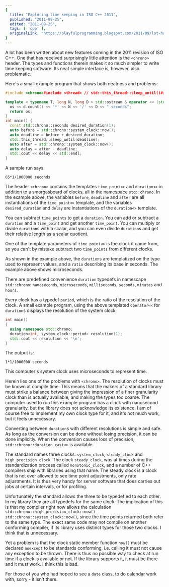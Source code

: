 ```yaml
---
{
  title: "Exploring time keeping in ISO C++ 2011",
  published: "2011-09-25",
  edited: "2011-09-25",
  tags: [ 'cpp' ],
  originalLink: "https://playfulprogramming.blogspot.com/2011/09/lot-has-been-written-about-new-features.html"
}
---
```


A lot has been written about new features coming in the 2011 revision of ISO C++. One that has received surprisingly
little attention is the `<chrono>` header. The types and functions therein makes it so much simpler to write time
keeping software. Its neat simple interface is, however, also problematic.

Here's a small example program that shows both neatness and problems:

```cpp
#include <chrono>#include <thread> // std::this_thread::sleep_until()#include <iostream>#include <ostream>

template < typename T, long N, long D > std::ostream & operator << (std::ostream & os, std::chrono::duration < T, std::ratio < N, D > > & d) {
  os << d.count() << '*' << N << '/' << D << " seconds";
  return os;
}
int main() {
  const std::chrono::seconds desired_duration(1);
  auto before = std::chrono::system_clock::now();
  auto deadline = before + desired_duration;
  std::this_thread::sleep_until(deadline);
  auto after = std::chrono::system_clock::now();
  auto delay = after - deadline;
  std::cout << delay << std::endl;
}
```

A sample run says:

```
65*1/1000000 seconds
```

The header `<chrono>` contains the templates `time_point<>` and `duration<>` in addition to a smorgasboard of clocks,
all in the namespace `std::chrono`. In the example above, the variables `before`, `deadline` and `after` are all
instantiations of the `time_point<>` template, and the variables `desired_duration` and `delay` are instantiations of
the `duration<>` template.

You can subtract `time_points` to get a `duration`. You can add or subtract a `duration` and a `time_point` and get
another `time_point`. You can multiply or divide `duration`s with a scalar, and you can even divide `duration`s and get
their relative length as a scalar quotient.

One of the template parameters of `time_point<>` is the clock it came from, so you can't by mistake subtract
two `time_points` from different clocks.

As shown in the example above, the `duration`s are templatized on the type used to represent values, and a `ratio`
describing its base in seconds. The example above shows microseconds.

There are predefined convenience `duration` typedefs in
namescape `std::chrono`: `nanoseconds`, `microseconds`, `milliseconds`, `seconds`, `minutes` and `hours`.

Every clock has a typedef `period`, which is the ratio of the resolution of the clock. A small example program, using
the above templated `operator<<` for `duration`s displays the resolution of the system clock:

```cpp
int main()
{
  using namespace std::chrono;
  duration<int, system_clock::period> resolution(1);
  std::cout << resolution << '\n';
}
```

The output is:

```
1*1/1000000 seconds
```

This computer's system clock uses microseconds to represent time.

Herein lies one of the problems with `<chrono>`. The resolution of clocks must be known at compile time. This means that
the makers of a standard library must strike a balance between giving the impression of a finer granularity clock than
is actually available, and making the types too coarse. The computer used to run this example program has a clock with
nanosecond granularity, but the library does not acknowledge its existence. I am of course free to implement my own
clock type for it, and it's not much work, but it feels unnecessary.

Converting between `duration`s with different resolutions is simple and safe. As long as the conversion can be done
without losing precision, it can be done implicitly. When the conversion causes loss of
precision, `std::chrono::duration_cast<>` is available.

The standard names three clocks. `system_clock`, `steady_clock` and `high_precision_clock`. The clock `steady_clock`,
was at times during the standardization process called `monotonic_clock`, and a number of C++ compilers ship with
libraries using that name. The steady clock is a clock that is not ever allowed to see time point adjustments, only rate
adjustments. It is thus very handy for server software that does carries out jobs at certain intervals, or for
profiling.

Unfortunately the standard allows the three to be typedef:ed to each other. In my library they are all typedefs for the
same clock. The implication of this is that my compiler right now allows the
calculation `std::chrono::high_precision_clock::now() - std::chrono::system_clock::now()`, since the time points
returned both refer to the same type. The exact same code may not compile on another conforming compiler, if its library
uses distinct types for those two clocks. I think that is unnecessary.

Yet a problem is that the clock static member function `now()` must be declared `noexcept` to be standards conforming,
i.e. calling it must not cause any exception to be thrown. There is thus no possible way to check at run time if a clock
is available or not. If the library supports it, it must be there and it must work. I think this is bad.

For those of you who had hoped to see a `date` class, to do calendar work with, sorry - it isn't there.
